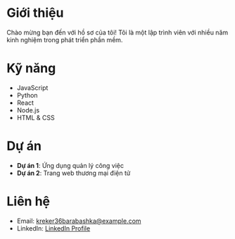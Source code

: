# Giới thiệu
Chào mừng bạn đến với hồ sơ của tôi! Tôi là một lập trình viên với nhiều năm kinh nghiệm trong phát triển phần mềm.

# Kỹ năng
- JavaScript
- Python
- React
- Node.js
- HTML & CSS

# Dự án
- **Dự án 1**: Ứng dụng quản lý công việc
- **Dự án 2**: Trang web thương mại điện tử

# Liên hệ
- Email: kreker36barabashka@example.com
- LinkedIn: [LinkedIn Profile](https://www.linkedin.com/in/kreker36barabashka)